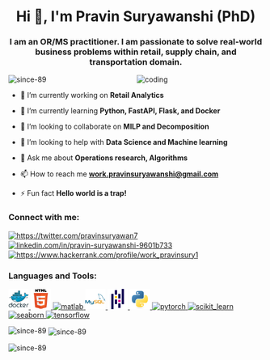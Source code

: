 <h1 align="center">Hi 👋, I'm Pravin Suryawanshi (PhD)</h1>
<h3 align="center">I am an OR/MS practitioner. I am passionate to solve real-world business problems within retail, supply chain, and transportation domain.</h3>


<img align = "right" alt="coding" width="250" src = "https://cdn.dribbble.com/users/1162077/screenshots/3848914/programmer.gif">

<p align="left"> <img src="https://komarev.com/ghpvc/?username=since-89&label=Profile%20views&color=0e75b6&style=flat" alt="since-89" /> </p>

- 🔭 I’m currently working on **Retail Analytics**

- 🌱 I’m currently learning **Python, FastAPI, Flask, and Docker**

- 👯 I’m looking to collaborate on **MILP and Decomposition**

- 🤝 I’m looking to help with **Data Science and Machine learning**

- 💬 Ask me about **Operations research, Algorithms**

- 📫 How to reach me **work.pravinsuryawanshi@gmail.com**

- ⚡ Fun fact **Hello world is a trap!**

<h3 align="left">Connect with me:</h3>
<p align="left">
<a href="https://twitter.com/https://twitter.com/pravinsuryawan7" target="blank"><img align="center" src="https://raw.githubusercontent.com/rahuldkjain/github-profile-readme-generator/master/src/images/icons/Social/twitter.svg" alt="https://twitter.com/pravinsuryawan7" height="30" width="40" /></a>
<a href="https://linkedin.com/in/linkedin.com/in/pravin-suryawanshi-9601b733" target="blank"><img align="center" src="https://raw.githubusercontent.com/rahuldkjain/github-profile-readme-generator/master/src/images/icons/Social/linked-in-alt.svg" alt="linkedin.com/in/pravin-suryawanshi-9601b733" height="30" width="40" /></a>
<a href="https://www.hackerrank.com/https://www.hackerrank.com/profile/work_pravinsury1" target="blank"><img align="center" src="https://raw.githubusercontent.com/rahuldkjain/github-profile-readme-generator/master/src/images/icons/Social/hackerrank.svg" alt="https://www.hackerrank.com/profile/work_pravinsury1" height="30" width="40" /></a>
</p>

<h3 align="left">Languages and Tools:</h3>
<p align="left"> <a href="https://www.docker.com/" target="_blank" rel="noreferrer"> <img src="https://raw.githubusercontent.com/devicons/devicon/master/icons/docker/docker-original-wordmark.svg" alt="docker" width="40" height="40"/> </a> <a href="https://www.w3.org/html/" target="_blank" rel="noreferrer"> <img src="https://raw.githubusercontent.com/devicons/devicon/master/icons/html5/html5-original-wordmark.svg" alt="html5" width="40" height="40"/> </a> <a href="https://www.mathworks.com/" target="_blank" rel="noreferrer"> <img src="https://upload.wikimedia.org/wikipedia/commons/2/21/Matlab_Logo.png" alt="matlab" width="40" height="40"/> </a> <a href="https://www.mysql.com/" target="_blank" rel="noreferrer"> <img src="https://raw.githubusercontent.com/devicons/devicon/master/icons/mysql/mysql-original-wordmark.svg" alt="mysql" width="40" height="40"/> </a> <a href="https://pandas.pydata.org/" target="_blank" rel="noreferrer"> <img src="https://raw.githubusercontent.com/devicons/devicon/2ae2a900d2f041da66e950e4d48052658d850630/icons/pandas/pandas-original.svg" alt="pandas" width="40" height="40"/> </a> <a href="https://www.python.org" target="_blank" rel="noreferrer"> <img src="https://raw.githubusercontent.com/devicons/devicon/master/icons/python/python-original.svg" alt="python" width="40" height="40"/> </a> <a href="https://pytorch.org/" target="_blank" rel="noreferrer"> <img src="https://www.vectorlogo.zone/logos/pytorch/pytorch-icon.svg" alt="pytorch" width="40" height="40"/> </a> <a href="https://scikit-learn.org/" target="_blank" rel="noreferrer"> <img src="https://upload.wikimedia.org/wikipedia/commons/0/05/Scikit_learn_logo_small.svg" alt="scikit_learn" width="40" height="40"/> </a> <a href="https://seaborn.pydata.org/" target="_blank" rel="noreferrer"> <img src="https://seaborn.pydata.org/_images/logo-mark-lightbg.svg" alt="seaborn" width="40" height="40"/> </a> <a href="https://www.tensorflow.org" target="_blank" rel="noreferrer"> <img src="https://www.vectorlogo.zone/logos/tensorflow/tensorflow-icon.svg" alt="tensorflow" width="40" height="40"/> </a> </p>

<p><img align="left" src="https://github-readme-stats.vercel.app/api/top-langs?username=since-89&show_icons=true&locale=en&layout=compact" alt="since-89" /></p>

<p>&nbsp;<img align="center" src="https://github-readme-stats.vercel.app/api?username=since-89&show_icons=true&locale=en" alt="since-89" /></p>

<p><img align="center" src="https://github-readme-streak-stats.herokuapp.com/?user=since-89&" alt="since-89" /></p>
